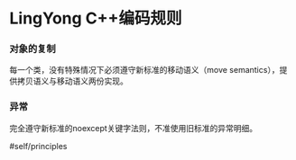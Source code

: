# LingYong C++编码规则

### 对象的复制
每一个类，没有特殊情况下必须遵守新标准的移动语义（move semantics），提供拷贝语义与移动语义两份实现。

### 异常
完全遵守新标准的noexcept关键字法则，不准使用旧标准的异常明细。

#self/principles
